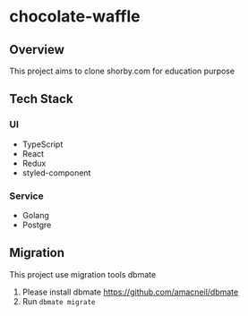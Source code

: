 # chocolate-waffle

## Overview
This project aims to clone shorby.com for education purpose

## Tech Stack
### UI
* TypeScript
* React
* Redux
* styled-component
### Service
* Golang
* Postgre

## Migration

This project use migration tools dbmate
1. Please install dbmate https://github.com/amacneil/dbmate
2. Run `dbmate migrate`
